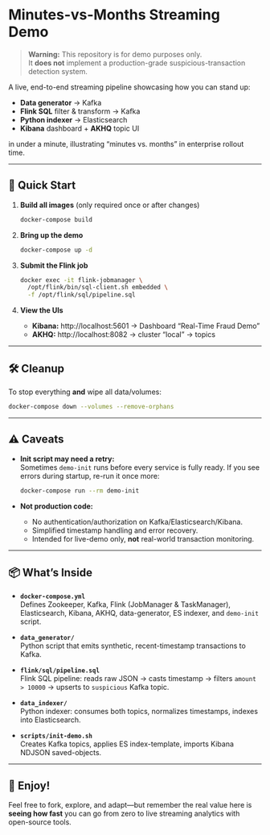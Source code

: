 # Minutes-vs-Months Streaming Demo

> **Warning:** This repository is for demo purposes only.  
> It **does not** implement a production-grade suspicious-transaction detection system.

A live, end-to-end streaming pipeline showcasing how you can stand up:

- **Data generator** → Kafka  
- **Flink SQL** filter & transform → Kafka  
- **Python indexer** → Elasticsearch  
- **Kibana** dashboard + **AKHQ** topic UI  

in under a minute, illustrating “minutes vs. months” in enterprise rollout time.

---

## 🚀 Quick Start

1. **Build all images** (only required once or after changes)  
   ```bash
   docker-compose build
   ```

2. **Bring up the demo**  
   ```bash
   docker-compose up -d
   ```

3. **Submit the Flink job**  
   ```bash
   docker exec -it flink-jobmanager \
     /opt/flink/bin/sql-client.sh embedded \
     -f /opt/flink/sql/pipeline.sql
   ```

4. **View the UIs**  
   - **Kibana:**  http://localhost:5601 → Dashboard “Real-Time Fraud Demo”  
   - **AKHQ:**   http://localhost:8082 → cluster “local” → topics  

---

## 🛠️ Cleanup

To stop everything **and** wipe all data/volumes:

```bash
docker-compose down --volumes --remove-orphans
```

---

## ⚠️ Caveats

- **Init script may need a retry:**  
  Sometimes `demo-init` runs before every service is fully ready. If you see errors during startup, re-run it once more:

  ```bash
  docker-compose run --rm demo-init
  ```

- **Not production code:**  
  - No authentication/authorization on Kafka/Elasticsearch/Kibana.  
  - Simplified timestamp handling and error recovery.  
  - Intended for live-demo only, **not** real-world transaction monitoring.

---

## 📦 What’s Inside

- **`docker-compose.yml`**  
  Defines Zookeeper, Kafka, Flink (JobManager & TaskManager), Elasticsearch, Kibana, AKHQ, data-generator, ES indexer, and `demo-init` script.

- **`data_generator/`**  
  Python script that emits synthetic, recent-timestamp transactions to Kafka.

- **`flink/sql/pipeline.sql`**  
  Flink SQL pipeline: reads raw JSON → casts timestamp → filters `amount > 10000` → upserts to `suspicious` Kafka topic.

- **`data_indexer/`**  
  Python indexer: consumes both topics, normalizes timestamps, indexes into Elasticsearch.

- **`scripts/init-demo.sh`**  
  Creates Kafka topics, applies ES index-template, imports Kibana NDJSON saved-objects.

---

## 👏 Enjoy!

Feel free to fork, explore, and adapt—but remember the real value here is **seeing how fast** you can go from zero to live streaming analytics with open-source tools.
